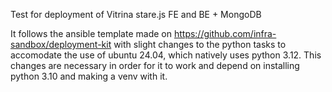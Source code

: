 Test for deployment of Vitrina stare.js FE and BE + MongoDB

It follows the ansible template made on https://github.com/infra-sandbox/deployment-kit
with slight changes to the python tasks to accomodate the use of ubuntu 24.04, which natively
uses python 3.12. This changes are necessary in order for it to work and depend on installing
python 3.10 and making a venv with it.
